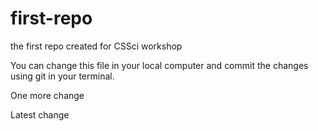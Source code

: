 # first-repo
the first repo created for CSSci workshop

You can change this file in your local computer and commit the changes using git in your terminal.

One more change

Latest change

